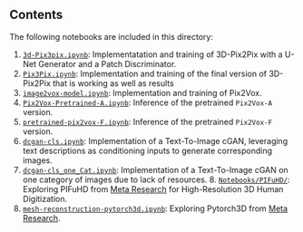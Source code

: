 ## Contents

The following notebooks are included in this directory:
1. [`3d-Pix3pix.ipynb`](3DPix2Pix/3d-pix3pix.ipynb): Implementatation and training of 3D-Pix2Pix with a U-Net Generator and a Patch Discriminator.
2. [`Pix3Pix.ipynb`](3DPix2Pix/Pix3Pix.ipynb): Implementation and training of the final version of 3D-Pix2Pix that is working as well as results
3. [`image2vox-model.ipynb`](Pix2Vox/image2vox-model.ipynb): Implementation and training of Pix2Vox.
4.  [`Pix2Vox-Pretrained-A.ipynb`](Pix2Vox/Pix2Vox-Pretrained-A.ipynb): Inference of the pretrained `Pix2Vox-A` version.
5. [`pretrained-pix2vox-F.ipynb`](Pix2Vox/pretrained-pix2vox-F.ipynb): Inference of the pretrained `Pix2Vox-F` version.
6. [`dcgan-cls.ipynb`](Text2Image/dcgan-cls.ipynb): Implementation of a Text-To-Image cGAN, leveraging text descriptions as conditioning inputs to generate corresponding images.
7. [`dcgan-cls_one_Cat.ipynb`](Text2Image/dcgan-cls_one_Cat.ipynb): Implementation of a Text-To-Image cGAN on one category of images due to lack of resources.
   8. [`Notebooks/PIFuHD/`](PIFuHD): Exploring PIFuHD from [Meta Research](https://github.com/facebookresearch) for High-Resolution 3D Human Digitization.
9. [`mesh-reconstruction-pytorch3d.ipynb`](Mesh-Reconstruction/mesh-reconstruction-pytorch3d.ipynb): Exploring Pytorch3D from [Meta Research](https://github.com/facebookresearch).


